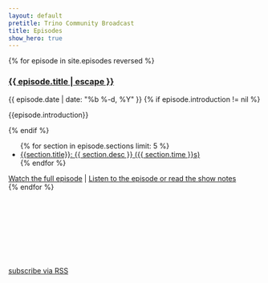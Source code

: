 ```yaml
---
layout: default
pretitle: Trino Community Broadcast
title: Episodes
show_hero: true
---
```


<link rel="stylesheet" href="{{ '/assets/episode/main.css' | relative_url }}">

<div class="container container__broadcast">

  <div class="row spacer-60">
    {% for episode in site.episodes reversed %}
    <div class="post-entry card">
      <h3><a class="post-link" href="{{ episode.url | relative_url }}">{{ episode.title | escape }}</a></h3>
      <span class="post-meta">{{ episode.date | date: "%b %-d, %Y" }}
      </span>
      {% if episode.introduction != nil %}
        <p>{{episode.introduction}}</p>
      {% endif %}
      <ul>
            {% for section in episode.sections limit: 5 %}
            <li>
                <a href="https://www.youtube.com/watch?v={{ episode.youtube_id}}&t={{ section.time }}s" target="_blank">
                {{section.title}}: {{ section.desc }} ({{ section.time }}s)
                </a>
            </li>
            {% endfor %}
        </ul>
        <span><a href="https://www.youtube.com/watch?v={{ episode.youtube_id}}">Watch the full episode</a> | <a href="{{ site.baseurl }}{{ episode.url }}">Listen to the episode or read the show notes</a></span>
    </div>
    {% endfor %}
    <p class="rss-subscribe">
      <a href="{{ '/broadcast/feed.xml' | relative_url }}">subscribe via RSS</a>
      <svg class="svg-icon"><use xlink:href="{{ '/assets/blog/social-icons.svg#rss' | relative_url }}"></use></svg>
    </p>
  </div>
</div>

